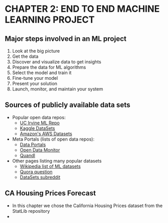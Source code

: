 # CHAPTER 2: END TO END MACHINE LEARNING PROJECT

## Major steps involved in an ML project
1. Look at the big picture
2. Get the data
3. Discover and visualize data to get insights
4. Prepare the data for ML algorithms
5. Select the model and train it
6. Fine-tune your model
7. Present your solution
8. Launch, monitor, and maintain your system

## Sources of publicly available data sets
- Popular open data repos:
  - [UC Irvine ML Repo](http://archive.ics.uci.edu/ml/index.php)
  - [Kaggle DataSets](https://www.kaggle.com/datasets)
  - [Amazon's AWS Datasets](https://registry.opendata.aws/)
- Meta Portals (lists of open data repos):
  - [Data Portals](http://dataportals.org/)
  - [Open Data Monitor](https://opendatamonitor.eu/frontend/web/index.php?r=dashboard%2Findex)
  - [Quandl](https://www.quandl.com/)
- Other pages listing many popular datasets
  - [Wikipedia list of ML datasets](https://en.wikipedia.org/wiki/List_of_datasets_for_machine-learning_research)
  - [Quora question](https://www.quora.com/Where-can-I-find-large-datasets-open-to-the-public)
  - [DataSets subreddit](https://www.reddit.com/r/datasets)

## CA Housing Prices Forecast
- In this chapter we chose the California Housing Prices dataset from the StatLib repository
- 